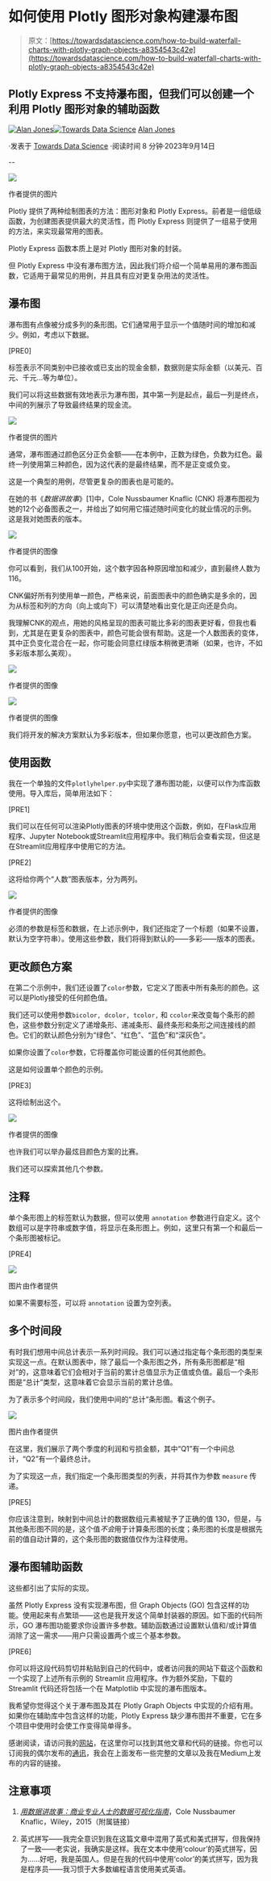 # 如何使用 Plotly 图形对象构建瀑布图

> 原文：[https://towardsdatascience.com/how-to-build-waterfall-charts-with-plotly-graph-objects-a8354543c42e](https://towardsdatascience.com/how-to-build-waterfall-charts-with-plotly-graph-objects-a8354543c42e)

## Plotly Express 不支持瀑布图，但我们可以创建一个利用 Plotly 图形对象的辅助函数

[](https://medium.com/@alan-jones?source=post_page-----a8354543c42e--------------------------------)[![Alan Jones](../Images/359379fab1d6685ff08080b98173e67c.png)](https://medium.com/@alan-jones?source=post_page-----a8354543c42e--------------------------------)[](https://towardsdatascience.com/?source=post_page-----a8354543c42e--------------------------------)[![Towards Data Science](../Images/a6ff2676ffcc0c7aad8aaf1d79379785.png)](https://towardsdatascience.com/?source=post_page-----a8354543c42e--------------------------------) [Alan Jones](https://medium.com/@alan-jones?source=post_page-----a8354543c42e--------------------------------)

·发表于 [Towards Data Science](https://towardsdatascience.com/?source=post_page-----a8354543c42e--------------------------------) ·阅读时间 8 分钟·2023年9月14日

--

![](../Images/7e1bc52e691c1d6e2bec6531912b3380.png)

作者提供的图片

Plotly 提供了两种绘制图表的方法：图形对象和 Plotly Express。前者是一组低级函数，为创建图表提供最大的灵活性，而 Plotly Express 则提供了一组易于使用的方法，来实现最常用的图表。

Plotly Express 函数本质上是对 Plotly 图形对象的封装。

但 Plotly Express 中没有瀑布图方法，因此我们将介绍一个简单易用的瀑布图函数，它适用于最常见的用例，并且具有应对更复杂用法的灵活性。

## 瀑布图

瀑布图有点像被分成多列的条形图。它们通常用于显示一个值随时间的增加和减少。例如，考虑以下数据。

[PRE0]

标签表示不同类别中已接收或已支出的现金金额，数据则是实际金额（以美元、百元、千元…等为单位）。

我们可以将这些数据有效地表示为瀑布图，其中第一列是起点，最后一列是终点，中间的列展示了导致最终结果的现金流。

![](../Images/81a6702a8bf88267e2a53847b3ffeaa8.png)

作者提供的图片

通常，瀑布图通过颜色区分正负金额——在本例中，正数为绿色，负数为红色。最终一列使用第三种颜色，因为这代表的是最终结果，而不是正变或负变。

这是一个典型的用例，尽管更复杂的图表也是可能的。

在她的书《*数据讲故事*》[1]中，Cole Nussbaumer Knaflic (CNK) 将瀑布图视为她的12个必备图表之一，并给出了如何用它描述随时间变化的就业情况的示例。这是我对她图表的版本。

![](../Images/7136b6890eebf61a22016fa80dec42b6.png)

作者提供的图像

你可以看到，我们从100开始，这个数字因各种原因增加和减少，直到最终人数为116。

CNK偏好所有列使用单一颜色，严格来说，前面图表中的颜色确实是多余的，因为从标签和列的方向（向上或向下）可以清楚地看出变化是正向还是负向。

我理解CNK的观点，用她的风格呈现的图表可能比多彩的图表更好看，但我也看到，尤其是在更复杂的图表中，颜色可能会很有帮助。这是一个人数图表的变体，其中正负变化混合在一起，你可能会同意红绿版本稍微更清晰（如果，也许，不如多彩版本那么美观）。

![](../Images/ba4d606d37f63eaf4557fd6fa385f514.png)

作者提供的图像

![](../Images/cfe2e84b4ddbc4befc86d09ce73a4a84.png)

作者提供的图像

我们将开发的解决方案默认为多彩版本，但如果你愿意，也可以更改颜色方案。

## 使用函数

我在一个单独的文件`plotlyhelper.py`中实现了瀑布图功能，以便可以作为库函数使用。导入库后，简单用法如下：

[PRE1]

我们可以在任何可以渲染Plotly图表的环境中使用这个函数，例如，在Flask应用程序、Jupyter Notebook或Streamlit应用程序中。我们稍后会查看实现，但这是在Streamlit应用程序中使用它的方法。

[PRE2]

这将给你两个“人数”图表版本，分为两列。

![](../Images/45393a19fee2db3832ad4badee45801f.png)

作者提供的图像

必须的参数是标签和数据，在上述示例中，我们还指定了一个标题（如果不设置，默认为空字符串）。使用这些参数，我们将得到默认的——多彩——版本的图表。

## 更改颜色方案

在第二个示例中，我们还设置了`color`参数，它定义了图表中所有条形的颜色。这可以是Plotly接受的任何颜色值。

我们还可以使用参数`bicolor, dcolor, tcolor,` 和 `ccolor`来改变每个条形的颜色，这些参数分别定义了递增条形、递减条形、最终条形和条形之间连接线的颜色。它们的默认颜色分别为“绿色”、“红色”、“蓝色”和“深灰色”。

如果你设置了`color`参数，它将覆盖你可能设置的任何其他颜色。

这是如何设置单个颜色的示例。

[PRE3]

这将绘制出这个。

![](../Images/b300de157c96670f56188bafa64bfef5.png)

作者提供的图像

也许我们可以举办最炫目颜色方案的比赛。

我们还可以探索其他几个参数。

## 注释

单个条形图上的标签默认为数据，但可以使用 `annotation` 参数进行自定义。这个数组可以是字符串或数字值，将显示在条形图上。例如，这里只有第一个和最后一个条形图被标记。

[PRE4]

![](../Images/d6c7d4b3d9d14607ff162ebc033b9968.png)

图片由作者提供

如果不需要标签，可以将 `annotation` 设置为空列表。

## 多个时间段

有时我们想用中间总计表示一系列时间段。我们可以通过指定每个条形图的类型来实现这一点。在默认图表中，除了最后一个条形图之外，所有条形图都是“相对”的，这意味着它们会相对于当前的累计总值显示为正值或负值。最后一个条形图是“总计”类型，这意味着它会显示当前的累计总值。

为了表示多个时间段，我们使用中间的“总计”条形图。看这个例子。

![](../Images/66e7ad5fcfb578cc3ad57df6dbd1fdb3.png)

图片由作者提供

在这里，我们展示了两个季度的利润和亏损金额，其中“Q1”有一个中间总计，“Q2”有一个最终总计。

为了实现这一点，我们指定一个条形图类型的列表，并将其作为参数 `measure` 传递。

[PRE5]

你应该注意到，映射到中间总计的数据数组元素被赋予了正确的值 130，但是，与其他条形图不同的是，这个值*不会*用于计算条形图的长度；条形图的长度是根据先前的值自动计算的，这个条形图的数据值仅作为注释使用。

## 瀑布图辅助函数

这些都引出了实际的实现。

虽然 Plotly Express 没有实现瀑布图，但 Graph Objects (GO) 包含这样的功能。使用起来有点繁琐——这也是我开发这个简单封装器的原因。如下面的代码所示，GO 瀑布图功能要求你设置许多参数。辅助函数通过设置默认值和/或计算值消除了这一需求——用户只需设置两个或三个基本参数。

[PRE6]

你可以将这段代码剪切并粘贴到自己的代码中，或者访问我的网站下载这个函数和一个实现了上述所有示例的 Streamlit 应用程序。作为额外奖励，下载的 Streamlit 代码还将包括一个在 Matplotlib 中实现的瀑布图版本。

我希望你觉得这个关于瀑布图及其在 Plotly Graph Objects 中实现的介绍有用。如果你在辅助库中包含这样的功能，Plotly Express 缺少瀑布图并不重要，它在多个项目中使用时会使工作变得简单得多。

感谢阅读，请访问我的[网站](http://alanjones2.github.io)，在这里你可以找到其他文章和代码的链接。你也可以订阅我的偶尔发布的[通讯](http://technofile.substack.com)，我会在上面发布一些完整的文章以及我在Medium上发布的内容的链接。

## 注意事项

1.  [*用数据讲故事：商业专业人士的数据可视化指南*](https://amzn.to/3dJlMaS)，Cole Nussbaumer Knaflic，Wiley，2015（附属链接）

1.  英式拼写——我完全意识到我在这篇文章中混用了英式和美式拼写，但我保持了一致——老实说，我确实是这样。我在文本中使用‘colour’的英式拼写，因为……好吧，我是英国人。但是在我的代码中使用‘color’的美式拼写，因为我是程序员——我习惯于大多数编程语言使用美式英语。
